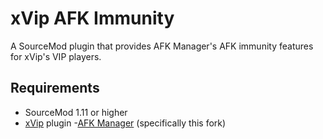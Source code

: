 # xVip AFK Immunity

A SourceMod plugin that provides AFK Manager's AFK immunity features for xVip's VIP players.

## Requirements

- SourceMod 1.11 or higher
- [xVip](https://github.com/maxijabase/xVip) plugin
-[AFK Manager](https://github.com/maxijabase/TF2-AFK-Manager) (specifically this fork)
